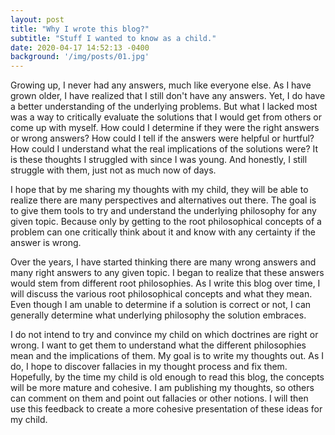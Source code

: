 ```yaml
---
layout: post
title: "Why I wrote this blog?"
subtitle: "Stuff I wanted to know as a child."
date: 2020-04-17 14:52:13 -0400
background: '/img/posts/01.jpg'
---
```


<p>Growing up, I never had any answers, much like everyone else.  As I have grown older, I have realized that I still don't have any answers. Yet, I do have a better understanding of the underlying problems.  But what I lacked most was a way to critically evaluate the solutions that I would get from others or come up with myself.  How could I determine if they were the right answers or wrong answers?  How could I tell if the answers were helpful or hurtful?  How could I understand what the real implications of the solutions were?  It is these thoughts I struggled with since I was young.  And honestly, I still struggle with them, just not as much now of days.</p>

<p>I hope that by me sharing my thoughts with my child, they will be able to realize there are many perspectives and alternatives out there. The goal is to give them tools to try and understand the underlying philosophy for any given topic.  Because only by getting to the root philosophical concepts of a problem can one critically think about it and know with any certainty if the answer is wrong.</p>

<p>Over the years, I have started thinking there are many wrong answers and many right answers to any given topic.  I began to realize that these answers would stem from different root philosophies. As I write this blog over time, I will discuss the various root philosophical concepts and what they mean.  Even though I am unable to determine if a solution is correct or not, I can generally determine what underlying philosophy the solution embraces.</p>

<p>I do not intend to try and convince my child on which doctrines are right or wrong.  I want to get them to understand what the different philosophies mean and the implications of them.  My goal is to write my thoughts out. As I do, I hope to discover fallacies in my thought process and fix them.  Hopefully, by the time my child is old enough to read this blog, the concepts will be more mature and cohesive.  I am publishing my thoughts, so others can comment on them and point out fallacies or other notions.  I will then use this feedback to create a more cohesive presentation of these ideas for my child.</p>
